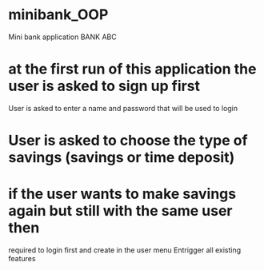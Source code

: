 # minibank_OOP
Mini bank application
BANK ABC

# at the first run of this application the user is asked to sign up first
  User is asked to enter a name and password that will be used to login
# User is asked to choose the type of savings (savings or time deposit)
# if the user wants to make savings again but still with the same user then
  required to login first and create in the user menu
Entrigger all existing features
